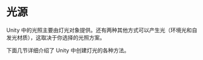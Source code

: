 # 光源

<!-- Lighting in Unity is primarily provided by Light objects. There are also two other ways of creating light (ambient light and emissive materials), depending on the method of lighting you have chosen. -->

Unity 中的光照主要由灯光对象提供。还有两种其他方式可以产生光（环境光和自发光材质），这取决于你选择的光照方案。

<!-- The following sections detail the various ways of creating light in Unity. -->

下面几节详细介绍了 Unity 中创建灯光的各种方法。
